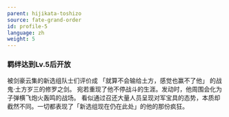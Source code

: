 ```yaml
---
parent: hijikata-toshizo
source: fate-grand-order
id: profile-5
language: zh
weight: 5
---
```


### 羁绊达到Lv.5后开放

被剑豪云集的新选组队士们评价成
「就算不会输给土方，感觉也赢不了他」
的战鬼·土方岁三的修罗之剑。
宛若重现了他不停战斗的生涯。发动时，他周围会化为子弹横飞炮火轰鸣的战场。
看似通过召还大量人员呈现对军宝具的态势，本质却截然不同。一切都表现了「新选组现在仍在此处」的他的那份疯狂。
